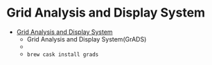# Grid Analysis and Display System
- [Grid Analysis and Display System](http://cola.gmu.edu/grads/grads.php)
  -  Grid Analysis and Display System(GrADS)
  - 
  - `brew cask install grads`
